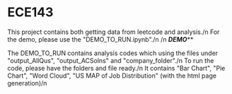 # ECE143
This project contains both getting data from leetcode and analysis./n
For the demo, please use the "DEMO_TO_RUN.ipynb"./n
/n
***********************DEMO*************************

The DEMO_TO_RUN contains analysis codes which using the files under "output_AllQus", "output_ACSolns" and "company_folder"./n
To run the code, please have the folders and file ready./n
It contains "Bar Chart", "Pie Chart", "Word Cloud", "US MAP of Job Distribution" (with the html page generation)/n
